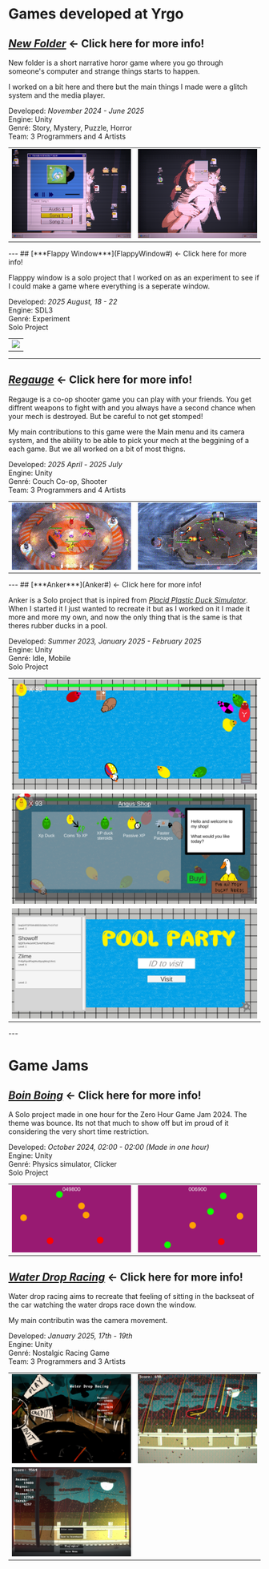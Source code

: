 # Games developed at Yrgo

## [***New Folder***](NewFolder#) ← Click here for more info!

New folder is a short narrative horor game where you go through someone's computer and strange things starts to happen.

I worked on a bit here and there but the main things I made were a glitch system and the media player.

Developed: *November 2024 - June 2025*  
Engine: Unity   
Genré: Story, Mystery, Puzzle, Horror   
Team: 3 Programmers and 4 Artists   

<table>
  <tr>
    <td><img src="NewFolder\Images\Mediaplayer.png" /></td>
    <td><img src="NewFolder\Images\RightClick.png" /></td>
  </tr>
</table>
---
## [***Flappy Window***](FlappyWindow#) ← Click here for more info!   

Flapppy window is a solo project that I worked on as an experiment to see if I could make a game where everything is a seperate window.

Developed: *2025 August, 18 - 22*     
Engine: SDL3   
Genré: Experiment   
Solo Project  

<table>
  <tr>
    <td><img src="FlappyWindow\Images\Gameplay.gif" /></td>
  </tr>
</table>

---
## [***Regauge***](Regauge#) ← Click here for more info!

Regauge is a co-op shooter game you can play with your friends. You get diffrent weapons to fight with and you always have a second chance when your mech is destroyed. But be careful to not get stomped!

My main contributions to this game were the Main menu and its camera system, and the ability to be able to pick your mech at the beggining of a each game. But we all worked on a bit of most thigns. 

Developed: *2025 April - 2025 July*   
Engine: Unity   
Genré: Couch Co-op, Shooter   
Team: 3 Programmers and 4 Artists   

<table>
  <tr>
    <td><img src="Regauge\Images\SpinnyPlate.gif" /></td>
    <td><img src="Regauge\Images\4PlayerGameplay.gif" /></td>
  </tr>
</table>
---
## [***Anker***](Anker#) ← Click here for more info!

Anker is a Solo project that is inpired from *[Placid Plastic Duck Simulator](https://store.steampowered.com/app/1999360/Placid_Plastic_Duck_Simulator)*. When I started it I just wanted to recreate it but as I worked on it I made it more and more my own, and now the only thing that is the same is that theres rubber ducks in a pool.

Developed: *Summer 2023, January 2025 - February 2025*  
Engine: Unity   
Genré: Idle, Mobile   
Solo Project   

<table>
  <tr>
    <td><img src="Anker\Images\Pool.png" /></td>
  </tr>
  <tr>
    <td><img src="Anker\Images\Shop.png" /></td>
  </tr>
  <tr>
    <td><img src="Anker\Images\VisitOthers.png" /></td>
  </tr>
</table>
---

# Game Jams

## [***Boin Boing***](BoinBoing#) ← Click here for more info!

A Solo project made in one hour for the Zero Hour Game Jam 2024. The theme was bounce. Its not that much to show off but im proud of it considering the very short time restriction.

Developed: *October 2024, 02:00 - 02:00 (Made in one hour)*     
Engine: Unity   
Genré: Physics simulator, Clicker   
Solo Project    

<table>
  <tr>
    <td><img src="BoinBoing\Images\Screenshot1.png" /></td>
    <td><img src="BoinBoing\Images\Screenshot2.png" /></td>
  </tr>
</table>

## [***Water Drop Racing***](WaterDropRacing#) ← Click here for more info!

Water drop racing aims to recreate that feeling of sitting in the backseat of the car watching the water drops race down the window.

My main contributin was the camera movement.

Developed: *January 2025, 17th - 19th*  
Engine: Unity   
Genré: Nostalgic Racing Game  
Team: 3 Programmers and 3 Artists

<table>
  <tr>
    <td><img src="WaterDropRacing\Images\MainMenu.png" /></td>
    <td><img src="WaterDropRacing\Images\Gameplay.png" /></td>
  </tr>
  <tr>
    <td><img src="WaterDropRacing\Images\Finished.png" /></td>
  </tr>
</table>